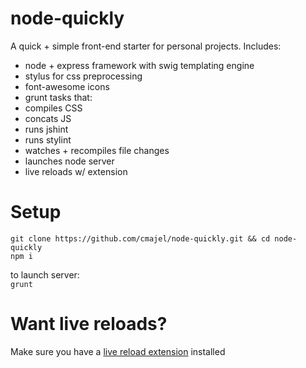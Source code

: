 # node-quickly

A quick + simple front-end starter for personal projects. Includes:

* node + express framework with swig templating engine
* stylus for css preprocessing
* font-awesome icons
* grunt tasks that:
 * compiles CSS
 * concats JS
 * runs jshint
 * runs stylint
 * watches + recompiles file changes
 * launches node server
 * live reloads w/ extension
 
# Setup

`git clone https://github.com/cmajel/node-quickly.git && cd node-quickly`   
`npm i`   

to launch server:   
`grunt`  

# Want live reloads?

Make sure you have a [live reload extension](https://chrome.google.com/webstore/detail/livereload/jnihajbhpnppcggbcgedagnkighmdlei) installed

